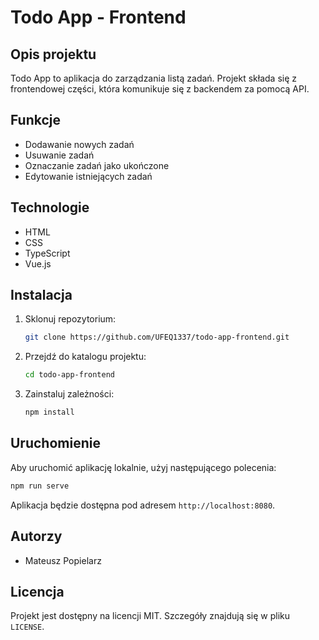 # Todo App - Frontend

## Opis projektu

Todo App to aplikacja do zarządzania listą zadań. Projekt składa się z frontendowej części, która komunikuje się z backendem za pomocą API.

## Funkcje

- Dodawanie nowych zadań
- Usuwanie zadań
- Oznaczanie zadań jako ukończone
- Edytowanie istniejących zadań

## Technologie

- HTML
- CSS
- TypeScript
- Vue.js

## Instalacja

1. Sklonuj repozytorium:
   ```bash
   git clone https://github.com/UFEQ1337/todo-app-frontend.git
   ```
2. Przejdź do katalogu projektu:
   ```bash
   cd todo-app-frontend
   ```
3. Zainstaluj zależności:
   ```bash
   npm install
   ```

## Uruchomienie

Aby uruchomić aplikację lokalnie, użyj następującego polecenia:

```bash
npm run serve
```

Aplikacja będzie dostępna pod adresem `http://localhost:8080`.

## Autorzy

- Mateusz Popielarz

## Licencja

Projekt jest dostępny na licencji MIT. Szczegóły znajdują się w pliku `LICENSE`.
